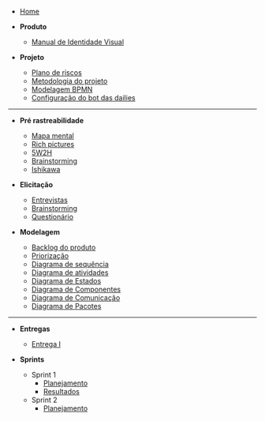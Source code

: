 - [Home](README.md "Animalesco Docs")

- **Produto**

  - [Manual de Identidade Visual](pages/identidade_visual.md)

- **Projeto**
  - [Plano de riscos](pages/plano-de-riscos.md)
  - [Metodologia do projeto](pages/metodologia-do-projeto.md)
  - [Modelagem BPMN](pages/bpmn.md)
  - [Configuração do bot das dailies](pages/telegram-daily-bot.md)

---

- **Pré rastreabilidade**

  - [Mapa mental](pages/mapa-mental.md)
  - [Rich pictures](pages/rich-pictures.md)
  - [5W2H](pages/5W2H.md)
  - [Brainstorming](pages/brainstorming.md)
  - [Ishikawa](pages/ishikawa.md)

- **Elicitação**

  - [Entrevistas](pages/entrevistas.md)
  - [Brainstorming](pages/brainstorming_elicitation.md)
  - [Questionário](pages/questionario.md)

- **Modelagem**
  - [Backlog do produto](pages/backlog-do-produto.md)
  - [Priorização](pages/priorizacao.md)
  - [Diagrama de sequência](pages/diagrama-de-sequencia.md)
  - [Diagrama de atividades](pages/diagrama-de-atividades.md)
  - [Diagrama de Estados](pages/state-diagram.md)
  - [Diagrama de Componentes](pages/component-diagram.md)
  - [Diagrama de Comunicação](pages/communication-diagram.md)
  - [Diagrama de Pacotes](pages/diagrama-de-pacotes.md)

---

- **Entregas**

  - [Entrega I](pages/entregas/entrega1.md)

- **Sprints**
  - Sprint 1
    - [Planejamento](sprints/sprint1/planejamento.md)
    - [Resultados](sprints/sprint1/resultados.md)
  - Sprint 2
    - [Planejamento](sprints/sprint2/planejamento.md)

